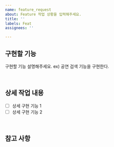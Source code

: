 ```yaml
---
name: feature_request
about: Feature 작업 상황을 입력해주세요.
title: ''
labels: Feat
assignees: ''

---
```


## 구현할 기능
구현할 기능 설명해주세요. ex) 공연 검색 기능을 구현한다.

<br/>

## 상세 작업 내용
- [ ] 상세 구현 기능 1
- [ ] 상세 구현 기능 2

<br/>

## 참고 사항
